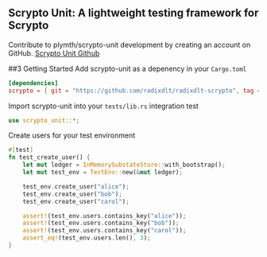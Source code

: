## Scrypto Unit: A lightweight testing framework for Scrypto
Contribute to plymth/scrypto-unit development by creating an account on GitHub.
[Scrypto Unit Github](https://github.com/plymth/scrypto-unit)

##3 Getting Started
Add scrypto-unit as a depenency in your `Cargo.toml`
```toml
[dependencies]
scrypto = { git = "https://github.com/radixdlt/radixdlt-scrypto", tag = "v0.3.0" }
```
Import scrypto-unit into your `tests/lib.rs` integration test
```rust
use scrypto_unit::*;
```
Create users for your test environment
```rust
#[test]
fn test_create_user() {
    let mut ledger = InMemorySubstateStore::with_bootstrap();
    let mut test_env = TestEnv::new(&mut ledger);

    test_env.create_user("alice");
    test_env.create_user("bob");
    test_env.create_user("carol");

    assert!(test_env.users.contains_key("alice"));
    assert!(test_env.users.contains_key("bob"));
    assert!(test_env.users.contains_key("carol"));
    assert_eq!(test_env.users.len(), 3);
}
```

